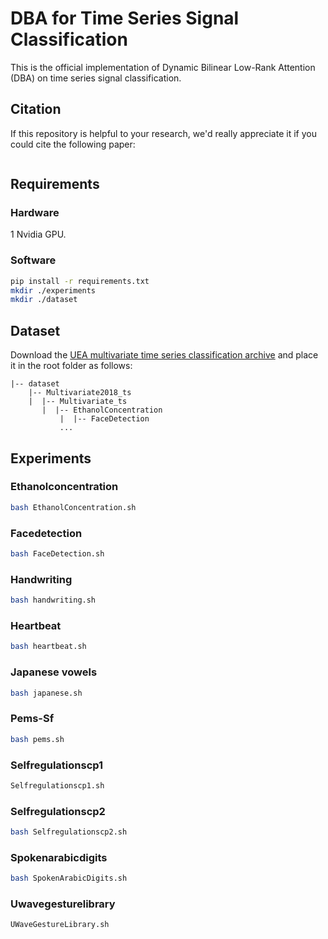 # DBA for Time Series Signal Classification

This is the official implementation of Dynamic Bilinear Low-Rank Attention (DBA) on time series signal classification.

## Citation
If this repository is helpful to your research, we'd really appreciate it if you could cite the following paper:

```
```

## Requirements
### Hardware
1 Nvidia GPU.
### Software
```bash
pip install -r requirements.txt
mkdir ./experiments
mkdir ./dataset
```

## Dataset
Download the [UEA multivariate time series classification archive](http://www.timeseriesclassification.com/Downloads/Archives/Multivariate2018_ts.zip) and place it in the root folder as follows:

```angular2html
|-- dataset
	|-- Multivariate2018_ts
	|  |-- Multivariate_ts
	   |  |-- EthanolConcentration
           |  |-- FaceDetection
           ...
```

## Experiments
### Ethanolconcentration
```bash
bash EthanolConcentration.sh
```
### Facedetection
```bash
bash FaceDetection.sh
```
### Handwriting
```bash
bash handwriting.sh
```
### Heartbeat
```bash
bash heartbeat.sh
```
### Japanese vowels
```bash
bash japanese.sh
```
### Pems-Sf
```bash
bash pems.sh
```
### Selfregulationscp1
```bash
Selfregulationscp1.sh
```
### Selfregulationscp2
```bash
bash Selfregulationscp2.sh
```
### Spokenarabicdigits
```bash
bash SpokenArabicDigits.sh
```
### Uwavegesturelibrary
```bash
UWaveGestureLibrary.sh
```
